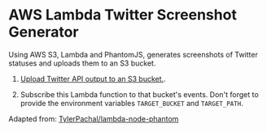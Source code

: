 # AWS Lambda Twitter Screenshot Generator

Using AWS S3, Lambda and PhantomJS, generates screenshots of Twitter statuses
and uploads them to an S3 bucket.

1. [Upload Twitter API output to an S3 bucket.](https://github.com/chriszarate/aws-firehose-twitter).

2. Subscribe this Lambda function to that bucket's events. Don't forget to
   provide the environment variables `TARGET_BUCKET` and `TARGET_PATH`.

Adapted from: [TylerPachal/lambda-node-phantom](https://github.com/TylerPachal/lambda-node-phantom)
